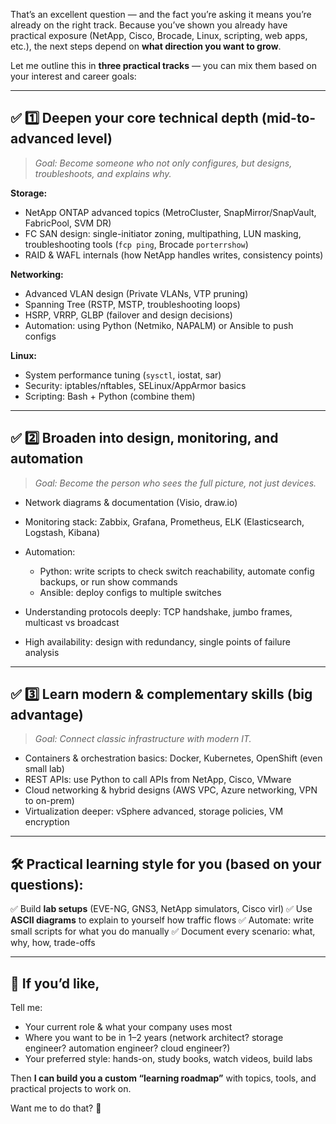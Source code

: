 That’s an excellent question — and the fact you’re asking it means you’re already on the right track.
Because you’ve shown you already have practical exposure (NetApp, Cisco, Brocade, Linux, scripting, web apps, etc.), the next steps depend on **what direction you want to grow**.

Let me outline this in **three practical tracks** — you can mix them based on your interest and career goals:

---

## ✅ **1️⃣ Deepen your core technical depth (mid-to-advanced level)**

> *Goal: Become someone who not only configures, but designs, troubleshoots, and explains why.*

**Storage:**

* NetApp ONTAP advanced topics (MetroCluster, SnapMirror/SnapVault, FabricPool, SVM DR)
* FC SAN design: single-initiator zoning, multipathing, LUN masking, troubleshooting tools (`fcp ping`, Brocade `porterrshow`)
* RAID & WAFL internals (how NetApp handles writes, consistency points)

**Networking:**

* Advanced VLAN design (Private VLANs, VTP pruning)
* Spanning Tree (RSTP, MSTP, troubleshooting loops)
* HSRP, VRRP, GLBP (failover and design decisions)
* Automation: using Python (Netmiko, NAPALM) or Ansible to push configs

**Linux:**

* System performance tuning (`sysctl`, iostat, sar)
* Security: iptables/nftables, SELinux/AppArmor basics
* Scripting: Bash + Python (combine them)

---

## ✅ **2️⃣ Broaden into design, monitoring, and automation**

> *Goal: Become the person who sees the full picture, not just devices.*

* Network diagrams & documentation (Visio, draw\.io)
* Monitoring stack: Zabbix, Grafana, Prometheus, ELK (Elasticsearch, Logstash, Kibana)
* Automation:

  * Python: write scripts to check switch reachability, automate config backups, or run show commands
  * Ansible: deploy configs to multiple switches
* Understanding protocols deeply: TCP handshake, jumbo frames, multicast vs broadcast
* High availability: design with redundancy, single points of failure analysis

---

## ✅ **3️⃣ Learn modern & complementary skills (big advantage)**

> *Goal: Connect classic infrastructure with modern IT.*

* Containers & orchestration basics: Docker, Kubernetes, OpenShift (even small lab)
* REST APIs: use Python to call APIs from NetApp, Cisco, VMware
* Cloud networking & hybrid designs (AWS VPC, Azure networking, VPN to on-prem)
* Virtualization deeper: vSphere advanced, storage policies, VM encryption

---

## 🛠 **Practical learning style for you (based on your questions):**

✅ Build **lab setups** (EVE-NG, GNS3, NetApp simulators, Cisco virl)
✅ Use **ASCII diagrams** to explain to yourself how traffic flows
✅ Automate: write small scripts for what you do manually
✅ Document every scenario: what, why, how, trade-offs

---

## 🚀 **If you’d like,**

Tell me:

* Your current role & what your company uses most
* Where you want to be in 1–2 years (network architect? storage engineer? automation engineer? cloud engineer?)
* Your preferred style: hands-on, study books, watch videos, build labs

Then **I can build you a custom “learning roadmap”** with topics, tools, and practical projects to work on.

Want me to do that? 🌱
